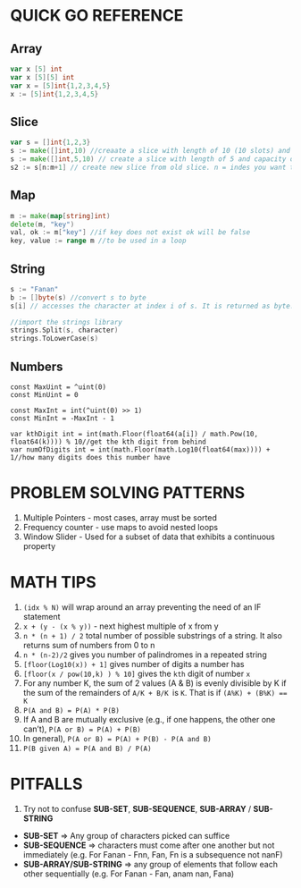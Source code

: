 QUICK GO REFERENCE
==================
## Array
```go
var x [5] int
var x [5][5] int
var x = [5]int{1,2,3,4,5}
x := [5]int{1,2,3,4,5}
```

## Slice
```go
var s = []int{1,2,3}
s := make([]int,10) //creaate a slice with length of 10 (10 slots) and each value is 0
s := make([]int,5,10) // create a slice with length of 5 and capacity of 10
s2 := s[n:m+1] // create new slice from old slice. n = indes you want to start from, m = index to end
```

## Map
```go
m := make(map[string]int)
delete(m, "key")
val, ok := m["key"] //if key does not exist ok will be false
key, value := range m //to be used in a loop
```
## String
```go
s := "Fanan"
b := []byte(s) //convert s to byte
s[i] // accesses the character at index i of s. It is returned as byte.

//import the strings library
strings.Split(s, character)
strings.ToLowerCase(s)
```

## Numbers
```
const MaxUint = ^uint(0)
const MinUint = 0

const MaxInt = int(^uint(0) >> 1)
const MinInt = -MaxInt - 1

var kthDigit int = int(math.Floor(float64(a[i]) / math.Pow(10, float64(k)))) % 10//get the kth digit from behind
var numOfDigits int = int(math.Floor(math.Log10(float64(max)))) + 1//how many digits does this number have
```

PROBLEM SOLVING PATTERNS
===========================
1. Multiple Pointers - most cases, array must be sorted
2. Frequency counter - use maps to avoid nested loops
3. Window Slider - Used for a subset of data that exhibits a continuous property

MATH TIPS
============
1. `(idx % N)` will wrap around an array preventing the need of an IF statement
2. `x + (y - (x % y))` - next highest multiple of x from y
2. `n * (n + 1) / 2` total number of possible substrings of a string. It also returns sum of numbers from 0 to n
2. `n * (n-2)/2` gives you number of palindromes in a repeated string
2. `[floor(Log10(x)) + 1]` gives number of digits a number has
3. `[floor(x / pow(10,k) ) % 10]` gives the `kth` digit of number `x`
3. For any number K, the sum of 2 values (A & B) is evenly divisible by K if the sum of the remainders of `A/K + B/K `is `K`.
That is if `(A%K) + (B%K) == K`
3. `P(A and B) = P(A) * P(B)`
3. If A and B are mutually exclusive (e.g., if one happens, the other one can’t), `P(A or B) = P(A) + P(B)`
3. In general), `P(A or B) = P(A) + P(B) - P(A and B)`
3. `P(B given A) = P(A and B) / P(A)`

PITFALLS
===========
1. Try not to confuse **SUB-SET**, **SUB-SEQUENCE**, **SUB-ARRAY** / **SUB-STRING**
- **SUB-SET** => Any group of characters picked can suffice
- **SUB-SEQUENCE** => characters must come after one another but not immediately (e.g. For Fanan - Fnn, Fan, Fn is a subsequence not nanF)
- **SUB-ARRAY/SUB-STRING** => any group of elements that follow each other sequentially (e.g. For Fanan - Fan, anam nan, Fana)